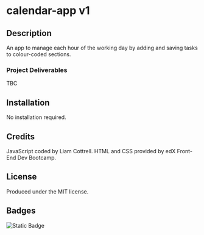 # calendar-app v1

## Description
An app to manage each hour of the working day by adding and saving tasks to colour-coded sections.

### Project Deliverables
<!-- - Used financial records stored in an array
- Wrote code to calculate the:
  - Total number of months -->
TBC

## Installation
No installation required.

<!-- ## Usage
The webpage can be viewed at https://lico27.github.io/calendar-app and the JavaScript can be viewed in the repository at /script.js.

### Screenshot
![Screenshot of completed project](/screenshot.png) -->

## Credits
JavaScript coded by Liam Cottrell. HTML and CSS provided by edX Front-End Dev Bootcamp. 

## License
Produced under the MIT license.

## Badges
![Static Badge](https://img.shields.io/badge/project-in_progress-blue)

<!-- ## Badges
![Static Badge](https://img.shields.io/badge/project-complete-brightgreen) -->
